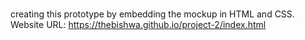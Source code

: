 #
creating this prototype by embedding the mockup in HTML and CSS.
Website URL: https://thebishwa.github.io/project-2/index.html


